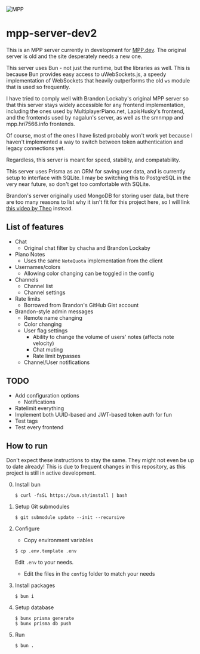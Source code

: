 ![MPP](https://github.com/multiplayerpiano/mpp-frontend-v1/blob/master/static/128-piano.png?raw=true)

# mpp-server-dev2

This is an MPP server currently in development for [MPP.dev](https://www.multiplayerpiano.dev). The original server is old and the site desperately needs a new one.

This server uses Bun - not just the runtime, but the libraries as well. This is because Bun provides easy access to uWebSockets.js, a speedy implementation of WebSockets that heavily outperforms the old `ws` module that is used so frequently.

I have tried to comply well with Brandon Lockaby's original MPP server so that this server stays widely accessible for any frontend implementation, including the ones used by MultiplayerPiano.net, LapisHusky's frontend, and the frontends used by nagalun's server, as well as the smnmpp and mpp.hri7566.info frontends.

Of course, most of the ones I have listed probably won't work yet because I haven't implemented a way to switch between token authentication and legacy connections yet.

Regardless, this server is meant for speed, stability, and compatability.

This server uses Prisma as an ORM for saving user data, and is currently setup to interface with SQLite. I may be switching this to PostgreSQL in the very near future, so don't get too comfortable with SQLite.

Brandon's server originally used MongoDB for storing user data, but there are too many reasons to list why it isn't fit for this project here, so I will link [this video by Theo](https://www.youtube.com/watch?v=cC6HFd1zcbo) instead.

## List of features

- Chat
    - Original chat filter by chacha and Brandon Lockaby
- Piano Notes
    - Uses the same `NoteQuota` implementation from the client
- Usernames/colors
    - Allowing color changing can be toggled in the config
- Channels
    - Channel list
    - Channel settings
- Rate limits
    - Borrowed from Brandon's GitHub Gist account
- Brandon-style admin messages
    - Remote name changing
    - Color changing
    - User flag settings
        - Ability to change the volume of users' notes (affects note velocity)
        - Chat muting
        - Rate limit bypasses
    - Channel/User notifications

## TODO

- Add configuration options
    - Notifications
- Ratelimit everything
- Implement both UUID-based and JWT-based token auth for fun
- Test tags
- Test every frontend

## How to run

Don't expect these instructions to stay the same. They might not even be up to date already! This is due to frequent changes in this repository, as this project is still in active development.

0. Install bun

    ```
    $ curl -fsSL https://bun.sh/install | bash
    ```

1. Setup Git submodules

    ```
    $ git submodule update --init --recursive
    ```

2. Configure

    - Copy environment variables

    ```
    $ cp .env.template .env
    ```

    Edit `.env` to your needs.

    - Edit the files in the `config` folder to match your needs

3. Install packages

    ```
    $ bun i
    ```

4. Setup database

    ```
    $ bunx prisma generate
    $ bunx prisma db push
    ```

5. Run

    ```
    $ bun .
    ```
